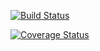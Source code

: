 [![Build Status](https://travis-ci.org/Max09081998/Paninoteca_Padovana.svg?branch=master)](https://travis-ci.org/Max09081998/Paninoteca_Padovana)

[![Coverage Status](https://coveralls.io/repos/github/Max09081998/Paninoteca_Padovana/badge.svg?branch=master)](https://coveralls.io/github/Max09081998/Paninoteca_Padovana?branch=master)